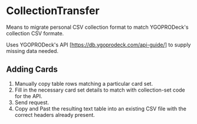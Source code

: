 # CollectionTransfer

Means to migrate personal CSV collection format to match YGOPRODeck's collection CSV formate.

Uses YGOPRODeck's API [https://db.ygoprodeck.com/api-guide/] to supply missing data needed.

## Adding Cards

1. Manually copy table rows matching a particular card set.
2. Fill in the necessary card set details to match with collection-set code for the API.
3. Send request.
4. Copy and Past the resulting text table into an existing CSV file with the correct headers already present.
